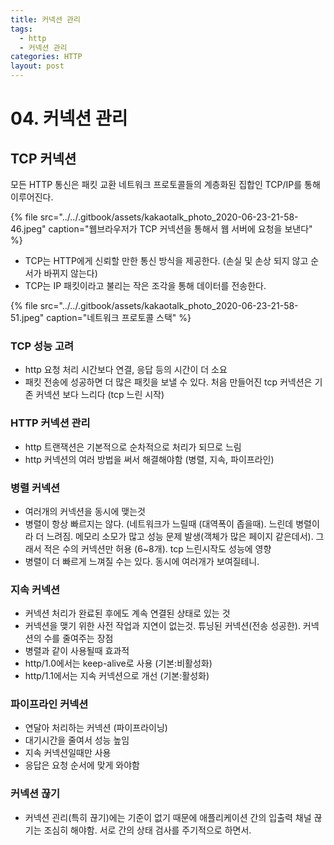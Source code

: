 ```yaml
---
title: 커넥션 관리
tags:
  - http
  - 커넥션 관리
categories: HTTP
layout: post
---
```


# 04. 커넥션 관리

## TCP 커넥션

모든 HTTP 통신은 패킷 교환 네트워크 프로토콜들의 계층화된 집합인 TCP/IP를 통해 이루어진다.

{% file src="../../.gitbook/assets/kakaotalk\_photo\_2020-06-23-21-58-46.jpeg" caption="웹브라우저가 TCP 커넥션을 통해서 웹 서버에 요청을 보낸다" %}

* TCP는 HTTP에게 신뢰할 만한 통신 방식을 제공한다. \(손실 및 손상 되지 않고 순서가 바뀌지 않는다\)
* TCP는 IP 패킷이라고 불리는 작은 조각을 통해 데이터를 전송한다.

{% file src="../../.gitbook/assets/kakaotalk\_photo\_2020-06-23-21-58-51.jpeg" caption="네트워크 프로토콜 스택" %}





### **TCP 성능 고려**

* http 요청 처리 시간보다 연결, 응답 등의 시간이 더 소요
* 패킷 전송에 성공하면 더 많은 패킷을 보낼 수 있다. 처음 만들어진 tcp 커넥션은 기존 커넥션 보다 느리다 \(tcp 느린 시작\)

### **HTTP 커넥션 관리**

* http 트랜잭션은 기본적으로 순차적으로 처리가 되므로 느림
* http 커넥션의 여러 방법을 써서 해결해야함 \(병렬, 지속, 파이프라인\)

### **병렬 커넥션**

* 여러개의 커넥션을 동시에 맺는것
* 병렬이 항상 빠르지는 않다. \(네트워크가 느릴때 \(대역폭이 좁을때\). 느린데 병렬이라 더 느려짐. 메모리 소모가 많고 성능 문제 발생\(객체가 많은 페이지 같은데서\). 그래서 적은 수의 커넥션만 허용 \(6~8개\). tcp 느린시작도 성능에 영향
* 병렬이 더 빠르게 느껴질 수는 있다. 동시에 여러개가 보여질테니.

### **지속 커넥션**

* 커넥션 처리가 완료된 후에도 계속 연결된 상태로 있는 것
* 커넥션을 맺기 위한 사전 작업과 지연이 없는것. 튜닝된 커넥션\(전송 성공한\). 커넥션의 수를 줄여주는 장점
* 병렬과 같이 사용될때 효과적
* http/1.0에서는 keep-alive로 사용 \(기본:비활성화\)
* http/1.1에서는 지속 커넥션으로 개선 \(기본:활성화\)

### **파이프라인 커넥션**

* 연달아 처리하는 커넥션 \(파이프라이닝\)
* 대기시간을 줄여서 성능 높임
* 지속 커넥션일때만 사용
* 응답은 요청 순서에 맞게 와야함

### **커넥션 끊기**

* 커넥션 괸리\(특히 끊기\)에는 기준이 없기 때문에 애플리케이션 간의 입출력 채널 끊기는 조심히 해야함. 서로 간의 상태 검사를 주기적으로 하면서.

